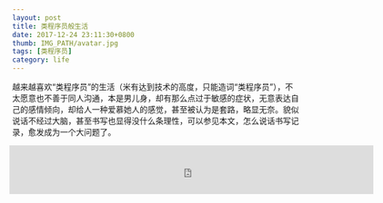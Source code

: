```yaml
---
layout: post
title: 类程序员般生活
date: 2017-12-24 23:11:30+0800
thumb: IMG_PATH/avatar.jpg
tags: [类程序员]
category: life
---
```

越来越喜欢“类程序员”的生活（米有达到技术的高度，只能造词“类程序员”），不太愿意也不善于同人沟通，本是男儿身，却有那么点过于敏感的症状，无意表达自己的感情倾向，却给人一种爱慕她人的感觉，甚至被认为是套路，略显无奈。貌似说话不经过大脑，甚至书写也显得没什么条理性，可以参见本文，怎么说话书写记录，愈发成为一个大问题了。

<iframe frameborder="no" border="0" marginwidth="0" marginheight="0" width="640" height="86" src="http://music.163.com/outchain/player?type=2&id=450048432&auto=0&height=66" style="margin-left:-5px;"></iframe>